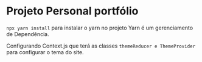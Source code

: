 # Projeto Personal  portfólio

`npx yarn install` para instalar o yarn no projeto
Yarn é um gerenciamento de Dependência.

Configurando Context.js que terá as classes `themeReducer e ThemeProvider `para configurar o tema do site.
